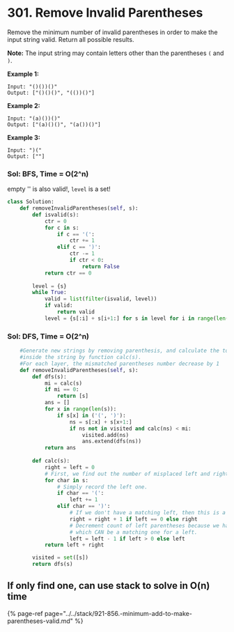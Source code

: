 # 301. Remove Invalid Parentheses

Remove the minimum number of invalid parentheses in order to make the input string valid. Return all possible results.

**Note:** The input string may contain letters other than the parentheses `(` and `)`.

**Example 1:**

```text
Input: "()())()"
Output: ["()()()", "(())()"]
```

**Example 2:**

```text
Input: "(a)())()"
Output: ["(a)()()", "(a())()"]
```

**Example 3:**

```text
Input: ")("
Output: [""]
```

### Sol: BFS, Time = O\(2^n\)

empty '' is also valid!, `level` is a set!

```python
class Solution:
    def removeInvalidParentheses(self, s):
        def isvalid(s):
            ctr = 0
            for c in s:
                if c == '(':
                    ctr += 1
                elif c == ')':
                    ctr -= 1
                    if ctr < 0:
                        return False
            return ctr == 0
            
        level = {s}
        while True:
            valid = list(filter(isvalid, level))
            if valid:
                return valid
            level = {s[:i] + s[i+1:] for s in level for i in range(len(s)) if s[i] in ('(', ')')}
```

### Sol: DFS, Time = O\(2^n\)

```python
    #Generate new strings by removing parenthesis, and calculate the total number of mismatched parentheses         
    #inside the string by function calc(s). 
    #For each layer, the mismatched parentheses number decrease by 1
    def removeInvalidParentheses(self, s):      
        def dfs(s):
            mi = calc(s)
            if mi == 0:
                return [s]
            ans = []
            for x in range(len(s)):
                if s[x] in ('(', ')'):
                    ns = s[:x] + s[x+1:]
                    if ns not in visited and calc(ns) < mi:
                        visited.add(ns)
                        ans.extend(dfs(ns))
            return ans   
        
        def calc(s):
            right = left = 0
            # First, we find out the number of misplaced left and right parentheses.
            for char in s:
                # Simply record the left one.
                if char == '(':
                    left += 1
                elif char == ')':
                    # If we don't have a matching left, then this is a misplaced right, record it.
                    right = right + 1 if left == 0 else right
                    # Decrement count of left parentheses because we have found a right
                    # which CAN be a matching one for a left.
                    left = left - 1 if left > 0 else left
            return left + right

        visited = set([s])    
        return dfs(s)
```

## If only find one, can use stack to solve in O\(n\) time

{% page-ref page="../../stack/921-856.-minimum-add-to-make-parentheses-valid.md" %}

